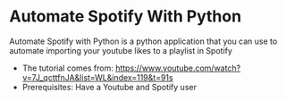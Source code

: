# Automate Spotify With Python

Automate Spotify with Python is a python application that you can use to 
automate importing your youtube likes to a playlist in Spotify 

* The tutorial comes from: https://www.youtube.com/watch?v=7J_qcttfnJA&list=WL&index=119&t=91s
* Prerequisites: Have a Youtube and Spotify user

